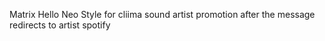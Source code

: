 Matrix Hello Neo Style for cliima sound artist promotion
after the message redirects to artist spotify
